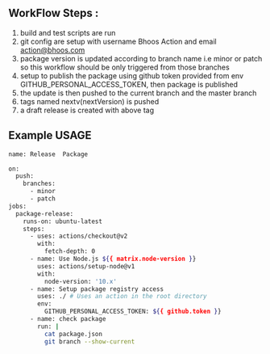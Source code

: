 ## WorkFlow Steps :

1) build and test scripts are run
2) git config are setup with username Bhoos Action and email action@bhoos.com
3) package version is updated according to branch name i.e minor or patch so this workflow should be only triggered from those branches
4) setup to publish the package using github token provided from env GITHUB_PERSONAL_ACCESS_TOKEN, then  package is published
5) the update is then pushed to the current branch and the master branch
6) tags named nextv(nextVersion) is pushed
7) a draft release is created with above tag


## Example USAGE
```bash
name: Release  Package

on:
  push:
    branches:
      - minor
      - patch
jobs:
  package-release:
    runs-on: ubuntu-latest
    steps:
      - uses: actions/checkout@v2
        with:
          fetch-depth: 0
      - name: Use Node.js ${{ matrix.node-version }}
        uses: actions/setup-node@v1
        with:
          node-version: '10.x'
      - name: Setup package registry access
        uses: ./ # Uses an action in the root directory
        env:
          GITHUB_PERSONAL_ACCESS_TOKEN: ${{ github.token }}
      - name: check package
        run: |
          cat package.json
          git branch --show-current


```
